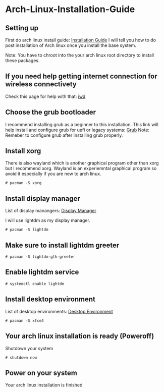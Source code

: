 # Arch-Linux-Installation-Guide
## Setting up
First do arch linux install guide: [Installation Guide](https://wiki.archlinux.org/index.php/Installation_guide)
I will tell you how to do post installation of Arch linux once you install the base system. 

Note: You have to chroot into the your arch linux root directory to install these packages. 

## If you need help getting internet connection for wireless connectivety
Check this page for help with that: [iwd](https://wiki.archlinux.org/index.php/Iwd)

## Choose the grub bootloader
I recommend installing grub as a beginner to this installation. 
This link will help install and configure grub for uefi or legacy systems: [Grub](https://wiki.archlinux.org/index.php/GRUB)
Note: Remeber to configure grub after installing grub properly. 

## Install xorg
There is also wayland which is another graphical program other than xorg but I recommend xorg. Wayland is an experiemntal graphical program so avoid it especially if you are new to arch linux. 
```
# pacman -S xorg
```

## Install display manager
List of display manangers: [Display Manager](https://wiki.archlinux.org/index.php/Display_manager)

I will use lightdm as my display manager. 
```
# pacman -S lightdm
```

## Make sure to install lightdm greeter
```
# pacman -S lightdm-gtk-greeter
```

## Enable lightdm service 
```
# systemctl enable lightdm
```

## Install desktop environment 
List of desktop environments: [Desktop Environment](https://wiki.archlinux.org/index.php/Desktop_environment)
```
# pacman -S xfce4
```

## Your arch linux installation is ready (Poweroff)
Shutdown your system
```
# shutdown now
```

## Power on your system
Your arch linux installation is finished

